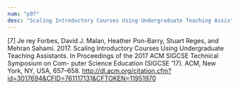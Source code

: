 ```yaml
---
num: "p07"
desc: "Scaling Introductory Courses Using Undergraduate Teaching Assistants"
---
```


[7] Je rey Forbes, David J. Malan, Heather Pon-Barry, Stuart Reges, and Mehran Sahami. 2017. Scaling Introductory Courses Using Undergraduate Teaching Assistants. In Proceedings of the 2017 ACM SIGCSE Technical Symposium on Com- puter Science Education (SIGCSE ’17). ACM, New York, NY, USA, 657–658. 
<http://dl.acm.org/citation.cfm?id=3017694&CFID=761117131&CFTOKEN=11951970>





